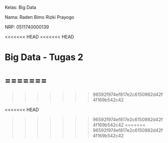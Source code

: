 Kelas: Big Data

Nama: Raden Bimo Rizki Prayogo

NRP: 0511740000139

<<<<<<< HEAD
<<<<<<< HEAD
# Big Data - Tugas 2
=======
=======
>>>>>>> 96592f974ef817e2c6150982d42f4f169b542c42




<<<<<<< HEAD
>>>>>>> 96592f974ef817e2c6150982d42f4f169b542c42
=======
>>>>>>> 96592f974ef817e2c6150982d42f4f169b542c42

